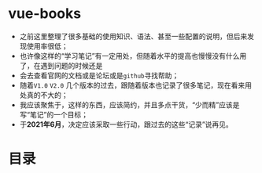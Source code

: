 # vue-books


* 之前这里整理了很多基础的使用知识、语法、甚至一些配置的说明，但后来发现使用率很低；
* 也许像这样的“学习笔记”有一定用处，但随着水平的提高也慢慢没有什么用了，在遇到问题的时候还是
* 会去查看官网的文档或是论坛或是`github`寻找帮助；
* 随着`V1.0` `V2.0` 几个版本的过去，跟随着版本也记录了很多笔记，现在看来用处真的不大的；
* 我应该聚焦于，这样的东西，应该简约，并且多点干货，“少而精”应该是写“笔记”的一个目标；
* 于**2021年6月**，决定应该采取一些行动，跟过去的这些“记录”说再见。

# 目录
